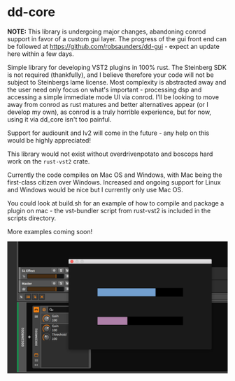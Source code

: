 # dd-core

**NOTE:** This library is undergoing major changes, abandoning conrod support in favor of a custom gui layer. The progress of the gui front end can be followed at https://github.com/robsaunders/dd-gui - expect an update here within a few days.

Simple library for developing VST2 plugins in 100% rust. The Steinberg SDK is not required (thankfully), and I believe therefore your code will not be subject to Steinbergs lame license. Most complexity is abstracted away and the user need only focus on what's important - processing dsp and accessing a simple immediate mode UI via conrod. I'll be looking to move away from conrod as rust matures and better alternatives appear (or I develop my own), as conrod is a truly horrible experience, but for now, using it via dd_core isn't too painful.

Support for audiounit and lv2 will come in the future - any help on this would be highly appreciated!

This library would not exist without overdrivenpotato and boscops hard work on the `rust-vst2` crate.

Currently the code compiles on Mac OS and Windows, with Mac being the first-class citizen over Windows. Increased and ongoing support for Linux and Windows would be nice but I currently only use Mac OS.

You could look at build.sh for an example of how to compile and package a plugin on mac - the vst-bundler script from rust-vst2 is included in the scripts directory.

More examples coming soon!

![Screenshot](screenshot.png)
